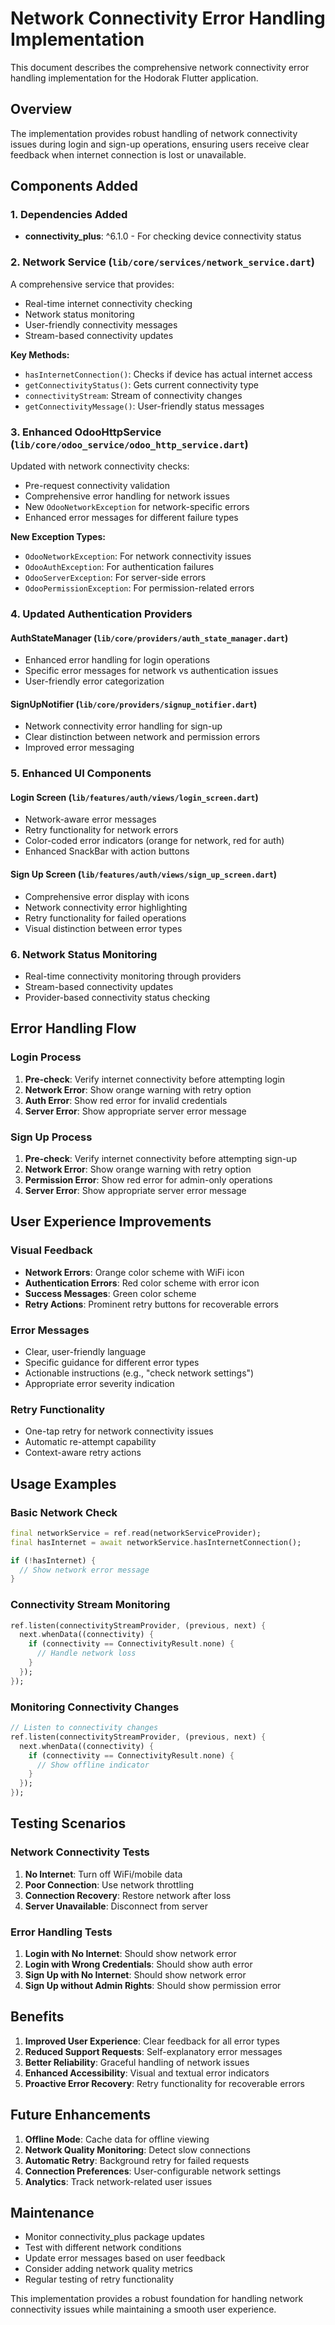 # Network Connectivity Error Handling Implementation

This document describes the comprehensive network connectivity error handling implementation for the Hodorak Flutter application.

## Overview

The implementation provides robust handling of network connectivity issues during login and sign-up operations, ensuring users receive clear feedback when internet connection is lost or unavailable.

## Components Added

### 1. Dependencies Added
- **connectivity_plus**: ^6.1.0 - For checking device connectivity status

### 2. Network Service (`lib/core/services/network_service.dart`)
A comprehensive service that provides:
- Real-time internet connectivity checking
- Network status monitoring
- User-friendly connectivity messages
- Stream-based connectivity updates

**Key Methods:**
- `hasInternetConnection()`: Checks if device has actual internet access
- `getConnectivityStatus()`: Gets current connectivity type
- `connectivityStream`: Stream of connectivity changes
- `getConnectivityMessage()`: User-friendly status messages

### 3. Enhanced OdooHttpService (`lib/core/odoo_service/odoo_http_service.dart`)
Updated with network connectivity checks:
- Pre-request connectivity validation
- Comprehensive error handling for network issues
- New `OdooNetworkException` for network-specific errors
- Enhanced error messages for different failure types

**New Exception Types:**
- `OdooNetworkException`: For network connectivity issues
- `OdooAuthException`: For authentication failures
- `OdooServerException`: For server-side errors
- `OdooPermissionException`: For permission-related errors

### 4. Updated Authentication Providers

#### AuthStateManager (`lib/core/providers/auth_state_manager.dart`)
- Enhanced error handling for login operations
- Specific error messages for network vs authentication issues
- User-friendly error categorization

#### SignUpNotifier (`lib/core/providers/signup_notifier.dart`)
- Network connectivity error handling for sign-up
- Clear distinction between network and permission errors
- Improved error messaging

### 5. Enhanced UI Components

#### Login Screen (`lib/features/auth/views/login_screen.dart`)
- Network-aware error messages
- Retry functionality for network errors
- Color-coded error indicators (orange for network, red for auth)
- Enhanced SnackBar with action buttons

#### Sign Up Screen (`lib/features/auth/views/sign_up_screen.dart`)
- Comprehensive error display with icons
- Network connectivity error highlighting
- Retry functionality for failed operations
- Visual distinction between error types

### 6. Network Status Monitoring
- Real-time connectivity monitoring through providers
- Stream-based connectivity updates
- Provider-based connectivity status checking

## Error Handling Flow

### Login Process
1. **Pre-check**: Verify internet connectivity before attempting login
2. **Network Error**: Show orange warning with retry option
3. **Auth Error**: Show red error for invalid credentials
4. **Server Error**: Show appropriate server error message

### Sign Up Process
1. **Pre-check**: Verify internet connectivity before attempting sign-up
2. **Network Error**: Show orange warning with retry option
3. **Permission Error**: Show red error for admin-only operations
4. **Server Error**: Show appropriate server error message

## User Experience Improvements

### Visual Feedback
- **Network Errors**: Orange color scheme with WiFi icon
- **Authentication Errors**: Red color scheme with error icon
- **Success Messages**: Green color scheme
- **Retry Actions**: Prominent retry buttons for recoverable errors

### Error Messages
- Clear, user-friendly language
- Specific guidance for different error types
- Actionable instructions (e.g., "check network settings")
- Appropriate error severity indication

### Retry Functionality
- One-tap retry for network connectivity issues
- Automatic re-attempt capability
- Context-aware retry actions

## Usage Examples

### Basic Network Check
```dart
final networkService = ref.read(networkServiceProvider);
final hasInternet = await networkService.hasInternetConnection();

if (!hasInternet) {
  // Show network error message
}
```

### Connectivity Stream Monitoring
```dart
ref.listen(connectivityStreamProvider, (previous, next) {
  next.whenData((connectivity) {
    if (connectivity == ConnectivityResult.none) {
      // Handle network loss
    }
  });
});
```

### Monitoring Connectivity Changes
```dart
// Listen to connectivity changes
ref.listen(connectivityStreamProvider, (previous, next) {
  next.whenData((connectivity) {
    if (connectivity == ConnectivityResult.none) {
      // Show offline indicator
    }
  });
});
```

## Testing Scenarios

### Network Connectivity Tests
1. **No Internet**: Turn off WiFi/mobile data
2. **Poor Connection**: Use network throttling
3. **Connection Recovery**: Restore network after loss
4. **Server Unavailable**: Disconnect from server

### Error Handling Tests
1. **Login with No Internet**: Should show network error
2. **Login with Wrong Credentials**: Should show auth error
3. **Sign Up with No Internet**: Should show network error
4. **Sign Up without Admin Rights**: Should show permission error

## Benefits

1. **Improved User Experience**: Clear feedback for all error types
2. **Reduced Support Requests**: Self-explanatory error messages
3. **Better Reliability**: Graceful handling of network issues
4. **Enhanced Accessibility**: Visual and textual error indicators
5. **Proactive Error Recovery**: Retry functionality for recoverable errors

## Future Enhancements

1. **Offline Mode**: Cache data for offline viewing
2. **Network Quality Monitoring**: Detect slow connections
3. **Automatic Retry**: Background retry for failed requests
4. **Connection Preferences**: User-configurable network settings
5. **Analytics**: Track network-related user issues

## Maintenance

- Monitor connectivity_plus package updates
- Test with different network conditions
- Update error messages based on user feedback
- Consider adding network quality metrics
- Regular testing of retry functionality

This implementation provides a robust foundation for handling network connectivity issues while maintaining a smooth user experience.
